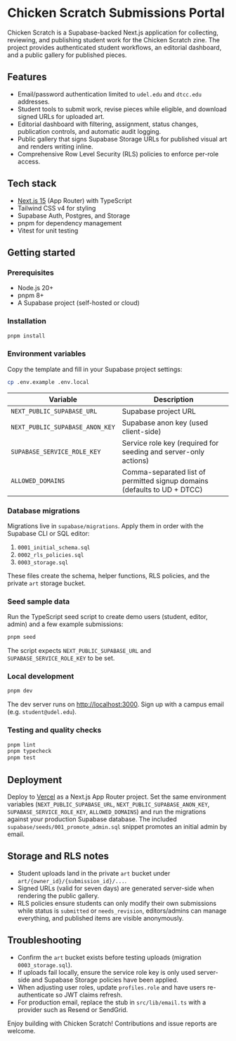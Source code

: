 # Chicken Scratch Submissions Portal

Chicken Scratch is a Supabase-backed Next.js application for collecting, reviewing, and publishing student work for the Chicken Scratch zine. The project provides authenticated student workflows, an editorial dashboard, and a public gallery for published pieces.

## Features
- Email/password authentication limited to `udel.edu` and `dtcc.edu` addresses.
- Student tools to submit work, revise pieces while eligible, and download signed URLs for uploaded art.
- Editorial dashboard with filtering, assignment, status changes, publication controls, and automatic audit logging.
- Public gallery that signs Supabase Storage URLs for published visual art and renders writing inline.
- Comprehensive Row Level Security (RLS) policies to enforce per-role access.

## Tech stack
- [Next.js 15](https://nextjs.org/) (App Router) with TypeScript
- Tailwind CSS v4 for styling
- Supabase Auth, Postgres, and Storage
- pnpm for dependency management
- Vitest for unit testing

## Getting started

### Prerequisites
- Node.js 20+
- pnpm 8+
- A Supabase project (self-hosted or cloud)

### Installation
```bash
pnpm install
```

### Environment variables
Copy the template and fill in your Supabase project settings:
```bash
cp .env.example .env.local
```

| Variable | Description |
| --- | --- |
| `NEXT_PUBLIC_SUPABASE_URL` | Supabase project URL |
| `NEXT_PUBLIC_SUPABASE_ANON_KEY` | Supabase anon key (used client-side) |
| `SUPABASE_SERVICE_ROLE_KEY` | Service role key (required for seeding and server-only actions) |
| `ALLOWED_DOMAINS` | Comma-separated list of permitted signup domains (defaults to UD + DTCC) |

### Database migrations
Migrations live in `supabase/migrations`. Apply them in order with the Supabase CLI or SQL editor:
1. `0001_initial_schema.sql`
2. `0002_rls_policies.sql`
3. `0003_storage.sql`

These files create the schema, helper functions, RLS policies, and the private `art` storage bucket.

### Seed sample data
Run the TypeScript seed script to create demo users (student, editor, admin) and a few example submissions:
```bash
pnpm seed
```
The script expects `NEXT_PUBLIC_SUPABASE_URL` and `SUPABASE_SERVICE_ROLE_KEY` to be set.

### Local development
```bash
pnpm dev
```
The dev server runs on [http://localhost:3000](http://localhost:3000). Sign up with a campus email (e.g. `student@udel.edu`).

### Testing and quality checks
```bash
pnpm lint
pnpm typecheck
pnpm test
```

## Deployment
Deploy to [Vercel](https://vercel.com/) as a Next.js App Router project. Set the same environment variables (`NEXT_PUBLIC_SUPABASE_URL`, `NEXT_PUBLIC_SUPABASE_ANON_KEY`, `SUPABASE_SERVICE_ROLE_KEY`, `ALLOWED_DOMAINS`) and run the migrations against your production Supabase database. The included `supabase/seeds/001_promote_admin.sql` snippet promotes an initial admin by email.

## Storage and RLS notes
- Student uploads land in the private `art` bucket under `art/{owner_id}/{submission_id}/...`.
- Signed URLs (valid for seven days) are generated server-side when rendering the public gallery.
- RLS policies ensure students can only modify their own submissions while status is `submitted` or `needs_revision`, editors/admins can manage everything, and published items are visible anonymously.

## Troubleshooting
- Confirm the `art` bucket exists before testing uploads (migration `0003_storage.sql`).
- If uploads fail locally, ensure the service role key is only used server-side and Supabase Storage policies have been applied.
- When adjusting user roles, update `profiles.role` and have users re-authenticate so JWT claims refresh.
- For production email, replace the stub in `src/lib/email.ts` with a provider such as Resend or SendGrid.

Enjoy building with Chicken Scratch! Contributions and issue reports are welcome.
